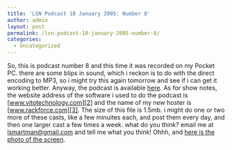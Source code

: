 ```yaml
---
title: 'LSN Podcast 10 January 2005: Number 8'
author: admin
layout: post
permalink: /lsn-podcast-10-january-2005-number-8/
categories:
  - Uncategorized
---
```

So, this is podcast number 8 and this time it was recorded on my Pocket PC. there are some blips in sound, which i reckon is to do with the direct encoding to MP3, so i might try this again tomorrow and see if i can get it working better. Anyway, the podcast is available [here][1]. As for show notes, the website address of the software i used to do the podcast is [www.vitotechnology.com][2] and the name of my new hoster is [www.rackforce.com][3]. The size of this file is 1.5mb. i might do one or two more of these casts, like a few minuites each, and post them every day, and then one larger cast a few times a week. what do you think? email me at <lsmartman@gmail.com> and tell me what you think! Ohhh, and [here is the photo of the screen][4].

 [1]: http://209.97.203.81/podcast/lsnpodcast-20050110-01.mp3
 [2]: http://www.vitotechnology.com
 [3]: http://www.rackforce.com
 [4]: http://209.97.203.81/podcast/january%2010th%20013%20Quick%20e-mail%20view.jpg